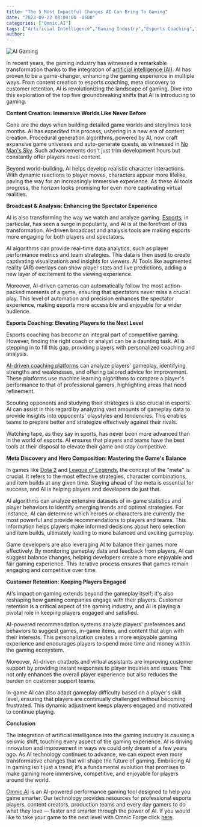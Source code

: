 ```yaml
---
title: "The 5 Most Impactful Changes AI Can Bring To Gaming"
date: "2023-09-22 08:00:00 -0500"
categories: ["Omnic.AI"]
tags: ["Artificial Intelligence","Gaming Industry","Esports Coaching","AI in Gaming","Content Creation","Game Development","Esports Broadcasting","Meta Discovery","Gaming Customer Retention","Gameplay Analysis"]
author:
---
```


![AI Gaming](/2023-09-22-The-5-Most-Impactful-Changes-AI-Can-Bring-To-Gaming.png)

In recent years, the gaming industry has witnessed a remarkable transformation thanks to the integration of [artificial intelligence (AI)](https://en.wikipedia.org/wiki/Artificial_intelligence). AI has proven to be a game-changer, enhancing the gaming experience in multiple ways. From content creation to esports coaching, meta discovery to customer retention, AI is revolutionizing the landscape of gaming. Dive into this exploration of the top five groundbreaking shifts that AI is introducing to gaming.

**Content Creation: Immersive Worlds Like Never Before**

Gone are the days when building detailed game worlds and storylines took months. AI has expedited this process, ushering in a new era of content creation. Procedural generation algorithms, powered by AI, now craft expansive game universes and auto-generate quests, as witnessed in [No Man's Sky](https://www.nomanssky.com/). Such advancements don't just trim development hours but constantly offer players novel content.

Beyond world-building, AI helps develop realistic character interactions. With dynamic reactions to player moves, characters appear more lifelike, paving the way for an increasingly immersive experience. As these AI tools progress, the horizon looks promising for even more captivating virtual realities.

**Broadcast & Analysis: Enhancing the Spectator Experience**

AI is also transforming the way we watch and analyze gaming. [Esports](https://en.wikipedia.org/wiki/Esports), in particular, has seen a surge in popularity, and AI is at the forefront of this transformation. AI-driven broadcast and analysis tools are making esports more engaging for both players and spectators.

AI algorithms can provide real-time data analytics, such as player performance metrics and team strategies. This data is then used to create captivating visualizations and insights for viewers. AI Tools like augmented reality (AR) overlays can show player stats and live predictions, adding a new layer of excitement to the viewing experience.

Moreover, AI-driven cameras can automatically follow the most action-packed moments of a game, ensuring that spectators never miss a crucial play. This level of automation and precision enhances the spectator experience, making esports more accessible and enjoyable for a wider audience.

**Esports Coaching: Elevating Players to the Next Level**

Esports coaching has become an integral part of competitive gaming. However, finding the right coach or analyst can be a daunting task. AI is stepping in to fill this gap, providing players with personalized coaching and analysis.

[AI-driven coaching platforms](https://forge.omnic.ai/) can analyze players' gameplay, identifying strengths and weaknesses, and offering tailored advice for improvement. These platforms use machine learning algorithms to compare a player's performance to that of professional gamers, highlighting areas that need refinement.

Scouting opponents and studying their strategies is also crucial in esports. AI can assist in this regard by analyzing vast amounts of gameplay data to provide insights into opponents' playstyles and tendencies. This enables teams to prepare better and strategize effectively against their rivals.

Watching tape, as they say in sports, has never been more advanced than in the world of esports. AI ensures that players and teams have the best tools at their disposal to elevate their game and stay competitive.

**Meta Discovery and Hero Composition: Mastering the Game's Balance**

In games like [Dota 2](https://www.dota2.com/home) and [League of Legends](https://www.leagueoflegends.com/en-us/), the concept of the "meta" is crucial. It refers to the most effective strategies, character combinations, and item builds at any given time. Staying ahead of the meta is essential for success, and AI is helping players and developers do just that.

AI algorithms can analyze extensive datasets of in-game statistics and player behaviors to identify emerging trends and optimal strategies. For instance, AI can determine which heroes or characters are currently the most powerful and provide recommendations to players and teams. This information helps players make informed decisions about hero selection and item builds, ultimately leading to more balanced and exciting gameplay.

Game developers are also leveraging AI to balance their games more effectively. By monitoring gameplay data and feedback from players, AI can suggest balance changes, helping developers create a more enjoyable and fair gaming experience. This iterative process ensures that games remain engaging and competitive over time.

**Customer Retention: Keeping Players Engaged**

AI's impact on gaming extends beyond the gameplay itself; it's also reshaping how gaming companies engage with their players. Customer retention is a critical aspect of the gaming industry, and AI is playing a pivotal role in keeping players engaged and satisfied.

AI-powered recommendation systems analyze players' preferences and behaviors to suggest games, in-game items, and content that align with their interests. This personalization creates a more enjoyable gaming experience and encourages players to spend more time and money within the gaming ecosystem.

Moreover, AI-driven chatbots and virtual assistants are improving customer support by providing instant responses to player inquiries and issues. This not only enhances the overall player experience but also reduces the burden on customer support teams.

In-game AI can also adapt gameplay difficulty based on a player's skill level, ensuring that players are continually challenged without becoming frustrated. This dynamic adjustment keeps players engaged and motivated to continue playing.

**Conclusion**

The integration of artificial intelligence into the gaming industry is causing a seismic shift, touching every aspect of the gaming experience. AI is driving innovation and improvement in ways we could only dream of a few years ago. As AI technology continues to advance, we can expect even more transformative changes that will shape the future of gaming. Embracing AI in gaming isn't just a trend; it's a fundamental evolution that promises to make gaming more immersive, competitive, and enjoyable for players around the world.

[Omnic.AI](https://www.omnic.ai/) is an AI-powered performance gaming tool designed to help you game smarter. Our technology provides resources for professional esports players, content creators, production teams and every day gamers to do what they love — faster and smarter through the power of AI. If you would like to take your game to the next level with Omnic Forge click [here](https://forge.omnic.ai/).